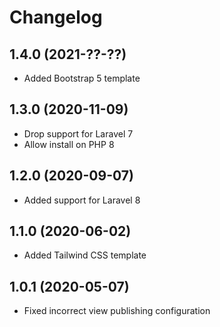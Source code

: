 # Changelog

## 1.4.0 (2021-??-??)

- Added Bootstrap 5 template

## 1.3.0 (2020-11-09)

- Drop support for Laravel 7
- Allow install on PHP 8

## 1.2.0 (2020-09-07)

- Added support for Laravel 8

## 1.1.0 (2020-06-02)

- Added Tailwind CSS template

## 1.0.1 (2020-05-07)

- Fixed incorrect view publishing configuration
